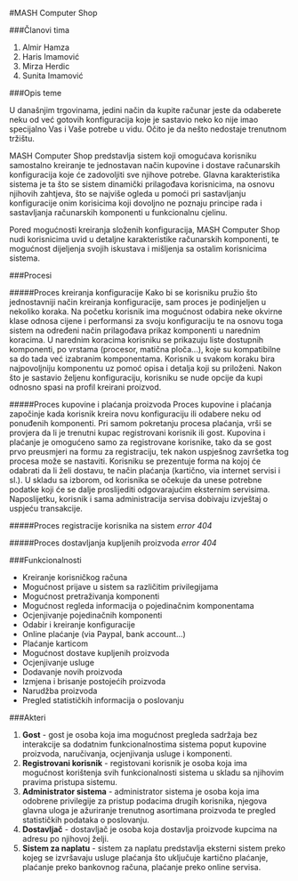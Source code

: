 ﻿#MASH Computer Shop

###Članovi tima
1. Almir Hamza
2. Haris Imamović
3. Mirza Herdic
4. Sunita Imamović

###Opis teme

U današnjim trgovinama, jedini način da kupite računar jeste da odaberete neku od već gotovih  konfiguracija koje je sastavio neko ko nije imao specijalno Vas i Vaše potrebe u vidu. Očito je da nešto nedostaje trenutnom tržištu.

MASH Computer Shop predstavlja sistem koji omogućava korisniku samostalno kreiranje te jednostavan način kupovine i dostave računarskih konfiguracija koje će zadovoljiti sve njihove potrebe. Glavna karakteristika sistema je ta što se sistem dinamički prilagođava korisnicima, na osnovu njihovih zahtjeva, što se najviše ogleda u pomoći pri sastavljanju konfiguracije onim korisicima koji dovoljno ne poznaju principe rada i sastavljanja računarskih komponenti u funkcionalnu cjelinu.

Pored mogućnosti kreiranja složenih konfiguracija, MASH Computer Shop nudi korisnicima uvid u detaljne karakteristike računarskih komponenti, te mogućnost dijeljenja svojih iskustava i mišljenja sa ostalim korisnicima sistema.


###Procesi

#####Proces kreiranja konfiguracije
Kako bi se korisniku pružio što jednostavniji način kreiranja konfiguracije, sam proces je podinjeljen u nekoliko koraka. Na početku korisnik ima mogućnost odabira neke okvirne klase odnosa cijene i performansi za svoju konfiguraciju te na osnovu toga sistem na određeni način prilagođava prikaz komponenti u narednim koracima. U narednim koracima korisniku se prikazuju liste dostupnih komponenti, po vrstama (procesor, matična ploča...), koje su kompatibilne sa do tada već izabranim komponentama. Korisnik u svakom koraku bira najpovoljniju komponentu uz pomoć opisa i detalja koji su priloženi. Nakon što je sastavio željenu konfiguraciju, korisniku se nude opcije da kupi odnosno spasi na profil kreirani proizvod.  

#####Proces kupovine i plaćanja proizvoda
Proces kupovine i plaćanja započinje kada korisnik kreira novu konfiguraciju ili odabere neku od ponuđenih komponenti. Pri samom pokretanju procesa plaćanja, vrši se provjera da li je trenutni kupac registrovani korisnik ili gost. Kupovina i plaćanje je omogućeno samo za registrovane korisnike, tako da se gost prvo preusmjeri na formu za registraciju, tek nakon uspješnog završetka tog procesa može se nastaviti. Korisniku se prezentuje forma na kojoj će odabrati da li želi dostavu, te način plaćanja (kartično, via internet servisi i sl.). U skladu sa izborom, od korisnika se očekuje da unese potrebne podatke koji će se dalje proslijediti odgovarajućim eksternim servisima. Naposlijetku, korisnik i sama administracija servisa dobivaju izvještaj o uspjeću transakcije. 

#####Proces registracije korisnika na sistem
*error 404*

#####Proces dostavljanja kupljenih proizvoda
*error 404*


###Funkcionalnosti 

- Kreiranje korisničkog računa
- Mogućnost prijave u sistem sa različitim privilegijama 
- Mogućnost pretraživanja komponenti
- Mogućnost regleda informacija o pojedinačnim komponentama
- Ocjenjivanje pojedinačnih komponenti
- Odabir i kreiranje konfiguracije
- Online plaćanje (via Paypal, bank account...)
- Plaćanje karticom
- Mogućnost dostave kupljenih proizvoda
- Ocjenjivanje usluge
- Dodavanje novih proizvoda
- Izmjena i brisanje postojećih proizvoda
- Narudžba proizvoda 
- Pregled statističkih informacija o poslovanju


###Akteri

1. **Gost** - gost je osoba koja ima mogućnost pregleda sadržaja bez interakcije sa dodatnim funkcionalnostima sistema poput kupovine proizvoda, naručivanja, ocjenjivanja usluge i komponenti.
2. **Registrovani korisnik** - registovani korisnik je osoba koja ima mogućnost korištenja svih funkcionalnosti sistema u skladu sa njihovim pravima pristupa sistemu.
3. **Administrator sistema** - administrator sistema je osoba koja ima odobrene privilegije za pristup podacima drugih korisnika, njegova glavna uloga je ažuriranje trenutnog asortimana proizvoda te pregled statističkih podataka o poslovanju.
4. **Dostavljač** - dostavljač je osoba koja dostavlja proizvode kupcima na adresu po njihovoj želji.
5. **Sistem za naplatu** - sistem za naplatu predstavlja eksterni sistem preko kojeg se izvršavaju usluge plaćanja što uključuje kartično plaćanje, plaćanje preko bankovnog računa, plaćanje preko online servisa.
